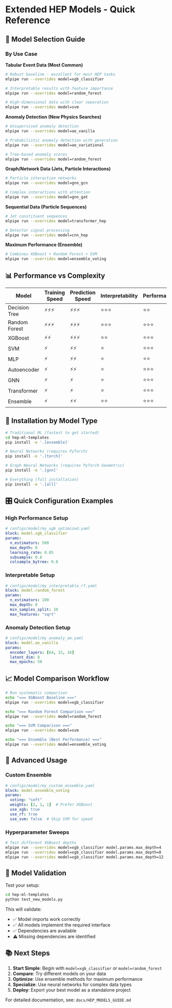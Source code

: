 # Extended HEP Models - Quick Reference

## 🎯 Model Selection Guide

### By Use Case

**Tabular Event Data (Most Common)**
```bash
# Robust baseline - excellent for most HEP tasks
mlpipe run --overrides model=xgb_classifier

# Interpretable results with feature importance  
mlpipe run --overrides model=random_forest

# High-dimensional data with clear separation
mlpipe run --overrides model=svm
```

**Anomaly Detection (New Physics Searches)**
```bash
# Unsupervised anomaly detection
mlpipe run --overrides model=ae_vanilla

# Probabilistic anomaly detection with generation
mlpipe run --overrides model=ae_variational

# Tree-based anomaly scores
mlpipe run --overrides model=random_forest
```

**Graph/Network Data (Jets, Particle Interactions)**
```bash
# Particle interaction networks
mlpipe run --overrides model=gnn_gcn

# Complex interactions with attention
mlpipe run --overrides model=gnn_gat
```

**Sequential Data (Particle Sequences)**
```bash
# Jet constituent sequences
mlpipe run --overrides model=transformer_hep

# Detector signal processing
mlpipe run --overrides model=cnn_hep
```

**Maximum Performance (Ensemble)**
```bash
# Combines XGBoost + Random Forest + SVM
mlpipe run --overrides model=ensemble_voting
```

## 📊 Performance vs Complexity

| Model | Training Speed | Prediction Speed | Interpretability | Performance | Memory |
|-------|---------------|------------------|------------------|-------------|---------|
| Decision Tree | ⚡⚡⚡ | ⚡⚡⚡ | ⭐⭐⭐ | ⭐⭐ | ⚡⚡⚡ |
| Random Forest | ⚡⚡⚡ | ⚡⚡⚡ | ⭐⭐⭐ | ⭐⭐⭐ | ⚡⚡ |
| XGBoost | ⚡⚡ | ⚡⚡⚡ | ⭐⭐ | ⭐⭐⭐ | ⚡⚡ |
| SVM | ⚡ | ⚡⚡ | ⭐ | ⭐⭐⭐ | ⚡ |
| MLP | ⚡ | ⚡⚡ | ⭐ | ⭐⭐ | ⚡ |
| Autoencoder | ⚡ | ⚡⚡ | ⭐ | ⭐⭐⭐ | ⚡ |
| GNN | ⚡ | ⚡ | ⭐ | ⭐⭐⭐ | ⚡ |
| Transformer | ⚡ | ⚡ | ⭐ | ⭐⭐⭐ | ⚡ |
| Ensemble | ⚡ | ⚡⚡ | ⭐⭐ | ⭐⭐⭐ | ⚡ |

## 🚀 Installation by Model Type

```bash
# Traditional ML (fastest to get started)
cd hep-ml-templates
pip install -e '.[ensemble]'

# Neural Networks (requires PyTorch)
pip install -e '.[torch]'

# Graph Neural Networks (requires PyTorch Geometric)  
pip install -e '.[gnn]'

# Everything (full installation)
pip install -e '.[all]'
```

## 🎛️ Quick Configuration Examples

### High Performance Setup
```yaml
# configs/model/my_xgb_optimized.yaml
block: model.xgb_classifier
params:
  n_estimators: 500
  max_depth: 8
  learning_rate: 0.05
  subsample: 0.8
  colsample_bytree: 0.8
```

### Interpretable Setup
```yaml
# configs/model/my_interpretable_rf.yaml
block: model.random_forest
params:
  n_estimators: 100
  max_depth: 8
  min_samples_split: 10
  max_features: "sqrt"
```

### Anomaly Detection Setup
```yaml
# configs/model/my_anomaly_ae.yaml
block: model.ae_vanilla
params:
  encoder_layers: [64, 32, 16]
  latent_dim: 8
  max_epochs: 50
```

## 📈 Model Comparison Workflow

```bash
# Run systematic comparison
echo "=== XGBoost Baseline ===" 
mlpipe run --overrides model=xgb_classifier

echo "=== Random Forest Comparison ==="
mlpipe run --overrides model=random_forest

echo "=== SVM Comparison ==="
mlpipe run --overrides model=svm

echo "=== Ensemble (Best Performance) ==="
mlpipe run --overrides model=ensemble_voting
```

## 🔧 Advanced Usage

### Custom Ensemble
```yaml
# configs/model/my_custom_ensemble.yaml
block: model.ensemble_voting
params:
  voting: "soft"
  weights: [2, 1, 1]  # Prefer XGBoost
  use_xgb: true
  use_rf: true
  use_svm: false  # Skip SVM for speed
```

### Hyperparameter Sweeps
```bash
# Test different XGBoost depths
mlpipe run --overrides model=xgb_classifier model.params.max_depth=4
mlpipe run --overrides model=xgb_classifier model.params.max_depth=8
mlpipe run --overrides model=xgb_classifier model.params.max_depth=12
```

## 🧪 Model Validation

Test your setup:
```bash
cd hep-ml-templates
python test_new_models.py
```

This will validate:
- ✅ Model imports work correctly
- ✅ All models implement the required interface
- ✅ Dependencies are available
- ⚠️  Missing dependencies are identified

## 📚 Next Steps

1. **Start Simple**: Begin with `model=xgb_classifier` or `model=random_forest`
2. **Compare**: Try different models on your data
3. **Optimize**: Use ensemble methods for maximum performance
4. **Specialize**: Use neural networks for complex data types
5. **Deploy**: Export your best model as a standalone project

For detailed documentation, see: `docs/HEP_MODELS_GUIDE.md`

